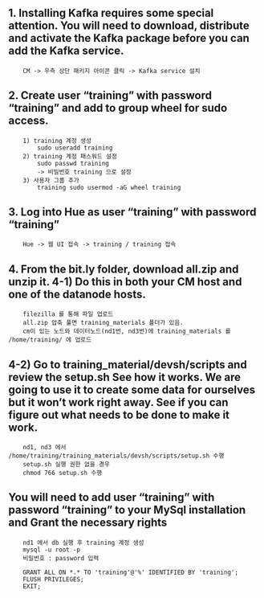##  1. Installing Kafka requires some special attention. You will need to download, distribute and activate the Kafka package before you can add the Kafka service.
```
	CM -> 우측 상단 패키지 아이콘 클릭 -> Kafka service 설치
```

##  2. Create user “training” with password “training” and add to group wheel for sudo access.
```
	1) training 계정 생성
		sudo useradd training 
	2) training 계정 패스워드 설정
		sudo passwd training
		-> 비밀번호 training 으로 설정
	3) 사용자 그룹 추가
		training sudo usermod -aG wheel training
```

##  3. Log into Hue as user “training” with password “training”
```
	Hue -> 웹 UI 접속 -> training / training 접속
```

##  4. From the bit.ly folder, download all.zip and unzip it. 4-1) Do this in both your CM host and one of the datanode hosts. 
```
    filezilla 를 통해 파일 업로드
	all.zip 압축 풀면 training_materials 폴더가 있음.
	cm이 있는 노드와 데이터노드(nd1번, nd3번)에 training_materials 를 /home/training/ 에 업로드
```

##   4-2) Go to training_material/devsh/scripts and review the setup.sh See how it works. We are going to use it to create some data for ourselves but it won’t work right away. See if you can figure out what needs to be done to make it work.
```
	nd1, nd3 에서 /home/training/training_materials/devsh/scripts/setup.sh 수행
	setup.sh 실행 권한 없을 경우
	chmod 766 setup.sh 수행
```	
##  You will need to add user “training” with password “training” to your MySql installation and Grant the necessary rights
```
    nd1 에서 db 실행 후 training 계정 생성
	mysql -u root -p
	비밀번호 : password 입력

	GRANT ALL ON *.* TO 'training'@'%' IDENTIFIED BY 'training';
	FLUSH PRIVILEGES;
	EXIT;	
```  
